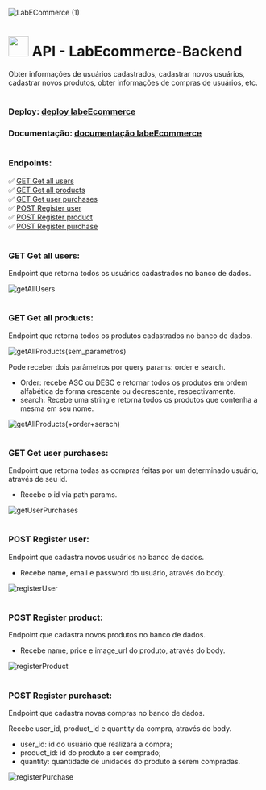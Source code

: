 ![LabECommerce (1)](https://user-images.githubusercontent.com/102442943/205577380-2d47759e-6996-4877-ab49-3be50418c35c.png)

# <img src="https://notion-emojis.s3-us-west-2.amazonaws.com/prod/svg-twitter/1f6cd-fe0f.svg" width="40px"> API - LabEcommerce-Backend
<p> Obter informações de usuários cadastrados, cadastrar novos usuários, cadastrar novos produtos, obter informações de compras de usuários, etc. </p>

#

### Deploy:  [deploy labeEcommerce](https://labecommerce-backend-12ib.onrender.com) 
### Documentação:  [documentação labeEcommerce ](https://documenter.getpostman.com/view/22530775/2s8YzMYQuz)

#

### Endpoints: 

:white_check_mark: [GET Get all users](#getAllUsers)
<br/>
:white_check_mark: [GET Get all products](#getAllProducts)
<br/>
:white_check_mark: [GET Get user purchases](#getUserPurchases)
<br/>
:white_check_mark: [POST Register user](#registerUser)
<br/>
:white_check_mark: [POST Register product](#registerProduct)
<br/>
:white_check_mark: [POST Register purchase](#registerPurchase)

#

### <a name=getAllUsers><a/> GET Get all users:
<p>Endpoint que retorna todos os usuários cadastrados no banco de dados. </p>

![getAllUsers](https://user-images.githubusercontent.com/102442943/205583613-6a921644-6018-466c-9ad3-1ea74b27276a.png)

#

### <a name=getAllProducts><a/> GET Get all products:
<p>Endpoint que retorna todos os produtos cadastrados no banco de dados. </p>

![getAllProducts(sem_parametros)](https://user-images.githubusercontent.com/102442943/205584178-946dbdd3-c245-4444-badd-bcf86ff47da0.png)

<p>Pode receber dois parâmetros por query params: order e search. </p>

- Order: recebe ASC ou DESC e retornar todos os produtos em ordem alfabética de forma crescente ou decrescente, respectivamente.
- search: Recebe uma string e retorna todos os produtos que contenha a mesma em seu nome.

![getAllProducts(+order+serach)](https://user-images.githubusercontent.com/102442943/205584539-d794c8ee-3467-4c88-b38f-bdd42bed00eb.png)

#

### <a name=getUserPurchases><a/> GET Get user purchases:
<p>Endpoint que retorna todas as compras feitas por um determinado usuário, através de seu id. </p>

- Recebe o id via path params.

![getUserPurchases](https://user-images.githubusercontent.com/102442943/205585445-11537a83-2ed4-4a25-8dbf-8dbeb6af2478.png)

#

### <a name=registerUser><a/> POST Register user:
<p>Endpoint que cadastra novos usuários no banco de dados. </p>

- Recebe name, email e password do usuário, através do body.

![registerUser](https://user-images.githubusercontent.com/102442943/205586244-2840fd54-fbcb-4fe6-ac4b-d4dc347250e1.png)

#

### <a name=registerProduct><a/> POST Register product:
<p>Endpoint que cadastra novos produtos no banco de dados. </p>

- Recebe name, price e image_url do produto, através do body.

![registerProduct](https://user-images.githubusercontent.com/102442943/205587018-06d1a444-eb00-4855-beaa-61ed0e7b9991.png)

#

### <a name=registerPurchase><a/> POST Register purchaset:
<p>Endpoint que cadastra novas compras no banco de dados. </p>

<p>Recebe user_id, product_id e quantity da compra, através do body. </p>

- user_id: id do usuário que realizará a compra;
- product_id: id do produto a ser comprado;
- quantity: quantidade de unidades do produto à serem compradas.

![registerPurchase](https://user-images.githubusercontent.com/102442943/205587639-3d116f83-d467-467b-be14-3edf63b03c37.png)

#
















